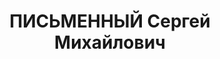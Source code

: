 ---
title: ПИСЬМЕННЫЙ Сергей Михайлович
description: "Род. в 1885. Проживал: г. Оренбург. Не раб. \n  Приговор: ВК ВС СССР,\
  \ 28.01.1938 – ВМН. \n  Реабилитирован 09.08.1957"
---